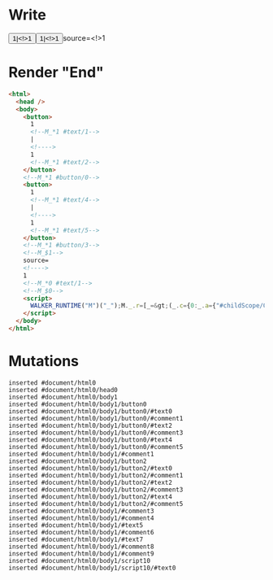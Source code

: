 # Write
  <button>1<!--M_*1 #text/1-->|<!>1<!--M_*1 #text/2--></button><!--M_*1 #button/0--><button>1<!--M_*1 #text/4-->|<!>1<!--M_*1 #text/5--></button><!--M_*1 #button/3--><!--M_$1-->source=<!>1<!--M_*0 #text/1--><!--M_$0--><script>WALKER_RUNTIME("M")("_");M._.r=[_=>(_.c={0:_.a={"#childScope/0":_.b={input_value:1,state:1,otherState:1}},1:_.b},_.b.input_valueChange=_.b["state@"]=_.b["otherState@"]=_._["__tests__/template.marko_0/valueChange"](_.a),_.c),1,"__tests__/tags/child.marko_0_otherState",1,"__tests__/tags/child.marko_0_state",0];M._.w()</script>


# Render "End"
```html
<html>
  <head />
  <body>
    <button>
      1
      <!--M_*1 #text/1-->
      |
      <!---->
      1
      <!--M_*1 #text/2-->
    </button>
    <!--M_*1 #button/0-->
    <button>
      1
      <!--M_*1 #text/4-->
      |
      <!---->
      1
      <!--M_*1 #text/5-->
    </button>
    <!--M_*1 #button/3-->
    <!--M_$1-->
    source=
    <!---->
    1
    <!--M_*0 #text/1-->
    <!--M_$0-->
    <script>
      WALKER_RUNTIME("M")("_");M._.r=[_=&gt;(_.c={0:_.a={"#childScope/0":_.b={input_value:1,state:1,otherState:1}},1:_.b},_.b.input_valueChange=_.b["state@"]=_.b["otherState@"]=_._["__tests__/template.marko_0/valueChange"](_.a),_.c),1,"__tests__/tags/child.marko_0_otherState",1,"__tests__/tags/child.marko_0_state",0];M._.w()
    </script>
  </body>
</html>
```

# Mutations
```
inserted #document/html0
inserted #document/html0/head0
inserted #document/html0/body1
inserted #document/html0/body1/button0
inserted #document/html0/body1/button0/#text0
inserted #document/html0/body1/button0/#comment1
inserted #document/html0/body1/button0/#text2
inserted #document/html0/body1/button0/#comment3
inserted #document/html0/body1/button0/#text4
inserted #document/html0/body1/button0/#comment5
inserted #document/html0/body1/#comment1
inserted #document/html0/body1/button2
inserted #document/html0/body1/button2/#text0
inserted #document/html0/body1/button2/#comment1
inserted #document/html0/body1/button2/#text2
inserted #document/html0/body1/button2/#comment3
inserted #document/html0/body1/button2/#text4
inserted #document/html0/body1/button2/#comment5
inserted #document/html0/body1/#comment3
inserted #document/html0/body1/#comment4
inserted #document/html0/body1/#text5
inserted #document/html0/body1/#comment6
inserted #document/html0/body1/#text7
inserted #document/html0/body1/#comment8
inserted #document/html0/body1/#comment9
inserted #document/html0/body1/script10
inserted #document/html0/body1/script10/#text0
```